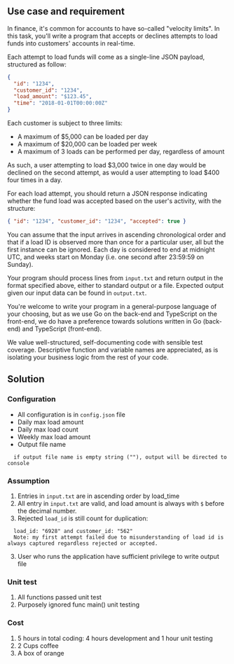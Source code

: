 ## Use case and requirement
In finance, it's common for accounts to have so-called "velocity limits". In this task, you'll write a program that accepts or declines attempts to load funds into customers' accounts in real-time.

Each attempt to load funds will come as a single-line JSON payload, structured as follow:

```json
{
  "id": "1234",
  "customer_id": "1234",
  "load_amount": "$123.45",
  "time": "2018-01-01T00:00:00Z"
}
```

Each customer is subject to three limits:

- A maximum of $5,000 can be loaded per day
- A maximum of $20,000 can be loaded per week
- A maximum of 3 loads can be performed per day, regardless of amount

As such, a user attempting to load $3,000 twice in one day would be declined on the second attempt, as would a user attempting to load $400 four times in a day.

For each load attempt, you should return a JSON response indicating whether the fund load was accepted based on the user's activity, with the structure:

```json
{ "id": "1234", "customer_id": "1234", "accepted": true }
```

You can assume that the input arrives in ascending chronological order and that if a load ID is observed more than once for a particular user, all but the first instance can be ignored. Each day is considered to end at midnight UTC, and weeks start on Monday (i.e. one second after 23:59:59 on Sunday).

Your program should process lines from `input.txt` and return output in the format specified above, either to standard output or a file. Expected output given our input data can be found in `output.txt`.

You're welcome to write your program in a general-purpose language of your choosing, but as we use Go on the back-end and TypeScript on the front-end, we do have a preference towards solutions written in Go (back-end) and TypeScript (front-end).

We value well-structured, self-documenting code with sensible test coverage. Descriptive function and variable names are appreciated, as is isolating your business logic from the rest of your code.
## Solution
### Configuration
- All configuration is in `config.json` file
- Daily max load amount
- Daily max load count
- Weekly max load amount
- Output file name  
```
  if output file name is empty string (""), output will be directed to console 
```
### Assumption
1. Entries in `input.txt` are in ascending order by load_time
2. All entry in `input.txt` are valid,  and load amount is always with `$` before the decimal number.
3. Rejected `load_id` is still count for duplication:
```
  load_id: "6928" and customer_id: "562"
  Note: my first attempt failed due to misunderstanding of load id is always captured regardless rejected or accepted.
``` 
3. User who runs the application have sufficient privilege to write output file

### Unit test
1. All functions passed unit test
2. Purposely ignored func main() unit testing 

### Cost
1. 5 hours in total coding: 4 hours development and 1 hour unit testing
2. 2 Cups coffee 
3. A box of orange

